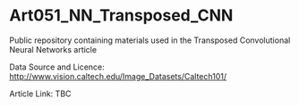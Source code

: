 # Art051_NN_Transposed_CNN
Public repository containing materials used in the Transposed Convolutional Neural Networks article

Data Source and Licence: http://www.vision.caltech.edu/Image_Datasets/Caltech101/

Article Link: TBC
